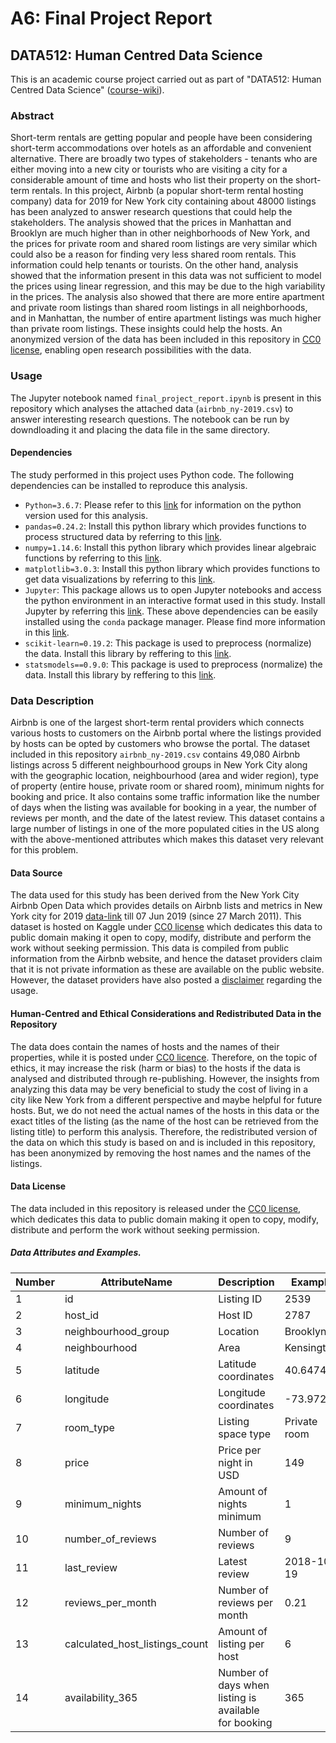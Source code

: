 # A6: Final Project Report
## DATA512: Human Centred Data Science

This is an academic course project carried out as part of "DATA512: Human Centred Data Science"
([course-wiki](https://wiki.communitydata.science/Human_Centered_Data_Science_(Fall_2019)#Week_1:_September_26)).

### Abstract
Short-term rentals are getting popular and people have been considering short-term accommodations over hotels as an affordable and convenient alternative. There are broadly two types of stakeholders - tenants who are either moving into a new city or tourists who are visiting a city for a considerable amount of time and hosts who list their property on the short-term rentals. In this project, Airbnb (a popular short-term rental hosting company) data for 2019 for New York city containing about 48000 listings has been analyzed to answer research questions that could help the stakeholders. The analysis showed that the prices in Manhattan and Brooklyn are much higher than in other neighborhoods of New York, and the prices for private room and shared room listings are very similar which could also be a reason for finding very less shared room rentals. This information could help tenants or tourists. On the other hand, analysis showed that the information present in this data was not sufficient to model the prices using linear regression, and this may be due to the high variability in the prices. The analysis also showed that there are more entire apartment and private room listings than shared room listings in all neighborhoods, and in Manhattan, the number of entire apartment listings was much higher than private room listings. These insights could help the hosts. An anonymized version of the data has been included in this repository in [CC0 license](https://creativecommons.org/publicdomain/zero/1.0/), enabling open research possibilities with the data.

### Usage
The Jupyter notebook named ```final_project_report.ipynb``` is present in this repository which analyses
the attached data (```airbnb_ny-2019.csv```) to answer interesting research questions.
The notebook can be run by downdloading it and placing the data file in the same directory.

#### Dependencies
The study performed in this project uses Python code. The following dependencies can be installed to reproduce this analysis.
- ```Python=3.6.7```: Please refer to this [link](https://www.python.org/downloads/release/python-367/) for information on the python version used for this analysis.
- ```pandas=0.24.2```: Install this python library which provides functions to process structured data by referring to this [link](https://pandas.pydata.org/pandas-docs/version/0.24/install.html).
- ```numpy=1.14.6```: Install this python library which provides linear algebraic functions by referring to this [link](https://libraries.io/pypi/numpy/1.14.6).
- ```matplotlib=3.0.3```: Install this python library which provides functions to get data visualizations by referring to this [link](https://pypi.org/project/numpy/).
- ```Jupyter```: This package allows us to open Jupyter notebooks and access the python environment in an interactive format used in this study. Install Jupyter by referring this [link](https://jupyter.org/).
These above dependencies can be easily installed using the ```conda``` package manager. Please find more information in this [link](https://www.anaconda.com/distribution/).
- ```scikit-learn=0.19.2```: This package is used to preprocess (normalize) the data. Install this library by reffering to this [link](https://scikit-learn.org/0.19/install.html).
- ```statsmodels==0.9.0```: This package is used to preprocess (normalize) the data. Install this library by reffering to this [link](https://www.statsmodels.org/0.9.0/install.html).

### Data Description
Airbnb is one of the largest short-term rental providers which connects various hosts to customers on the
Airbnb portal where the listings provided by hosts can be opted by customers who browse the portal.
The dataset included in this repository ```airbnb_ny-2019.csv``` contains 49,080 Airbnb listings across 5 different
neighbourhood groups in New York City along with the geographic location,
neighbourhood (area and wider region), type of property (entire house, private room or shared room),
minimum nights for booking and price. It also contains some traffic information like the number of
days when the listing was available for booking in a year, the number of reviews per month, and
the date of the latest review. This dataset contains a large number of listings in one of the more
populated cities in the US along with the above-mentioned attributes which makes this dataset very relevant for this problem.

#### Data Source
The data used for this study has been derived from the New York City Airbnb Open Data which provides details on Airbnb lists
and metrics in New York city for 2019 [data-link](https://www.kaggle.com/dgomonov/new-york-city-airbnb-open-data)
till 07 Jun 2019 (since 27 March 2011).
This dataset is hosted on Kaggle under [CC0 license](https://creativecommons.org/publicdomain/zero/1.0/) which
dedicates this data to public domain making it open to copy, modify, distribute and perform the work without seeking permission. This data is compiled from public information from the Airbnb website, and hence the dataset providers claim that it is not private information as these are available on the public website. However, the dataset providers have also posted a [disclaimer](http://insideairbnb.com/about.html#disclaimers) regarding the usage.

#### Human-Centred and Ethical Considerations and Redistributed Data in the Repository
The data does contain the names of hosts and the names of their properties,
while it is posted under [CC0 licence](https://creativecommons.org/publicdomain/zero/1.0/).
Therefore, on the topic of ethics, it may increase the risk (harm or bias) to the hosts if the data
is analysed and distributed through re-publishing. However, the insights from analyzing this data may
be very beneficial to study the cost of living in a city like New York from a different perspective
and maybe helpful for future hosts. But, we do not need the actual names of the hosts in this data or
the exact titles of the listing (as the name of the host can be retrieved from the listing title) to
perform this analysis.
Therefore, the redistributed version of the data on which this study is based on and is included in this repository, has been anonymized by removing the host names and the names of the listings.

#### Data License
The data included in this repository is released under the [CC0 license](https://creativecommons.org/publicdomain/zero/1.0/), which dedicates this data to public domain making it open to copy, modify, distribute and perform the work without seeking permission.

##### Data Attributes and Examples.
| Number | AttributeName                  | Description                                          | Example                            |
|--------|--------------------------------|------------------------------------------------------|------------------------------------|
| 1      | id                             | Listing ID                                           | 2539                               |
| 2      | host_id                        | Host ID                                              | 2787                               |
| 3      | neighbourhood_group            | Location                                             | Brooklyn                           |
| 4      | neighbourhood                  | Area                                                 | Kensington                         |
| 5      | latitude                       | Latitude coordinates                                 | 40.64749                           |
| 6      | longitude                      | Longitude coordinates                                | -73.97237                          |
| 7      | room_type                      | Listing space type                                   | Private room                       |
| 8     | price                           | Price per night in USD                                     | 149                                |
| 9     | minimum_nights                  | Amount of nights minimum                             | 1                                  |
| 10     | number_of_reviews              | Number of reviews                                    | 9                                  |
| 11     | last_review                    | Latest review                                        | 2018-10-19                         |
| 12     | reviews_per_month              | Number of reviews per month                          | 0.21                               |
| 13     | calculated_host_listings_count | Amount of listing per host                           | 6                                  |
| 14     | availability_365               | Number of days when listing is available for booking | 365                                |

